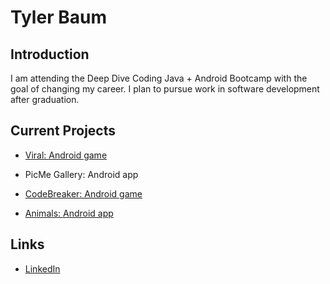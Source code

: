 # Tyler Baum

## Introduction

I am attending the Deep Dive Coding Java + Android Bootcamp with the goal of changing my career. I plan to pursue work in software development after graduation. 

## Current Projects

* [Viral: Android game](https://github.com/AugmenTab/viral)

* PicMe Gallery: Android app

* [CodeBreaker: Android game](https://github.com/AugmenTab/codebreaker-android)

* [Animals: Android app](https://github.com/AugmenTab/animals)

## Links

* [LinkedIn](https://www.linkedin.com/in/thebaum)